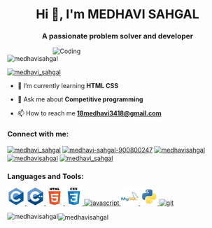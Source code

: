 <h1 align="center">Hi 👋, I'm MEDHAVI SAHGAL</h1>
<h3 align="center">A passionate problem solver and developer</h3>
<img align="right" alt="Coding" width="400"
        src="https://cdn.dribbble.com/users/4055494/screenshots/15215756/media/d2b66c4ca0192aa26d103448b3d1518b.gif">
<p align="left"> <img
                src="https://komarev.com/ghpvc/?username=medhavisahgal&label=Profile%20views&color=0e75b6&style=flat"
                alt="medhavisahgal" /> </p>

<p align="left"> <a href="https://twitter.com/medhavi_sahgal" target="blank"><img
                        src="https://img.shields.io/twitter/follow/medhavi_sahgal?logo=twitter&style=for-the-badge"
                        alt="medhavi_sahgal" /></a> </p>

- 🌱 I’m currently learning **HTML CSS**

- 💬 Ask me about **Competitive programming**

- 📫 How to reach me **18medhavi3418@gmail.com**

<h3 align="left">Connect with me:</h3>
<p align="left">
        <a href="https://twitter.com/medhavi_sahgal" target="blank"><img align="center"
                        src="https://raw.githubusercontent.com/rahuldkjain/github-profile-readme-generator/master/src/images/icons/Social/twitter.svg"
                        alt="medhavi_sahgal" height="30" width="40" /></a>
        <a href="https://linkedin.com/in/medhavi-sahgal-900800247" target="blank"><img align="center"
                        src="https://raw.githubusercontent.com/rahuldkjain/github-profile-readme-generator/master/src/images/icons/Social/linked-in-alt.svg"
                        alt="medhavi-sahgal-900800247" height="30" width="40" /></a>
        <a href="https://instagram.com/medhavisahgal" target="blank"><img align="center"
                        src="https://raw.githubusercontent.com/rahuldkjain/github-profile-readme-generator/master/src/images/icons/Social/instagram.svg"
                        alt="medhavisahgal" height="30" width="40" /></a>
        <a href="https://www.codechef.com/users/medhavisah" target="blank"><img align="center"
                        src="https://cdn.jsdelivr.net/npm/simple-icons@3.1.0/icons/codechef.svg" alt="medhavisahgal"
                        height="30" width="40" /></a>
        <a href="https://codeforces.com/profile/medhavi_sahgal" target="blank"><img align="center"
                        src="https://raw.githubusercontent.com/rahuldkjain/github-profile-readme-generator/master/src/images/icons/Social/codeforces.svg"
                        alt="medhavi_sahgal" height="30" width="40" /></a>
</p>

<h3 align="left">Languages and Tools:</h3>
<p align="left"> <a href="https://www.cprogramming.com/" target="_blank" rel="noreferrer"> <img
                        src="https://raw.githubusercontent.com/devicons/devicon/master/icons/c/c-original.svg" alt="c"
                        width="40" height="40" /> </a> <a href="https://www.w3schools.com/cpp/" target="_blank"
                rel="noreferrer"> <img
                        src="https://raw.githubusercontent.com/devicons/devicon/master/icons/cplusplus/cplusplus-original.svg"
                        alt="cplusplus" width="40" height="40" /> </a> <a href="https://www.w3.org/html/"
                target="_blank" rel="noreferrer"> <img
                        src="https://raw.githubusercontent.com/devicons/devicon/master/icons/html5/html5-original-wordmark.svg"
                        alt="html5" width="40" height="40" /> </a> <a href="https://www.w3schools.com/css/"
                target="_blank" rel="noreferrer"> <img
                        src="https://raw.githubusercontent.com/devicons/devicon/master/icons/css3/css3-original-wordmark.svg"
                        alt="css3" width="40" height="40" /> </a>
        <a href="https://developer.mozilla.org/en-US/docs/Web/JavaScript" target="_blank" rel="noreferrer"> <img
                        src="https://www.freepnglogos.com/uploads/javascript-png/javascript-vector-logo-yellow-png-transparent-javascript-vector-12.png"
                        alt="javascript" width="40" height="40" /> </a><a href="https://www.mysql.com/" target="_blank"
                rel="noreferrer"> <img
                        src="https://raw.githubusercontent.com/devicons/devicon/master/icons/mysql/mysql-original-wordmark.svg"
                        alt="mysql" width="40" height="40" /> </a> <a href="https://www.python.org" target="_blank"
                rel="noreferrer"> <img
                        src="https://raw.githubusercontent.com/devicons/devicon/master/icons/python/python-original.svg"
                        alt="python" width="40" height="40" /> </a> <a href="https://git-scm.com/" target="_blank"
                rel="noreferrer"> <img src="https://www.vectorlogo.zone/logos/git-scm/git-scm-icon.svg" alt="git"
                        width="40" height="40" /> </a>
</p>

<p><img align="left"
                src="https://github-readme-stats.vercel.app/api/top-langs?username=medhavisahgal&show_icons=true&locale=en&layout=compact"
                alt="medhavisahgal" /></p>

<p><img align="center" src="https://github-readme-streak-stats.herokuapp.com/?user=medhavisahgal&"
                alt="medhavisahgal" /></p>
